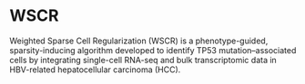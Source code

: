 # WSCR
Weighted Sparse Cell Regularization (WSCR) is a phenotype-guided, sparsity-inducing algorithm developed to identify TP53 mutation–associated cells by integrating single-cell RNA-seq and bulk transcriptomic data in HBV-related hepatocellular carcinoma (HCC).
